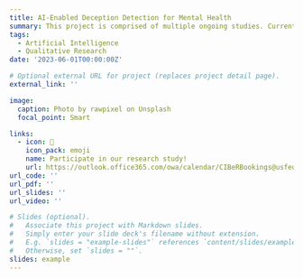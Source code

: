 ```yaml
---
title: AI-Enabled Deception Detection for Mental Health
summary: This project is comprised of multiple ongoing studies. Currently, we are conducting multimodal data collection to support the exploration of deception detection across video, audio, gaze, and physiological data and across various discussion topics. If you are aged 18-25 years or 35-42 years, and are interested in participating in this study as a research participant, visit the link below! Other project efforts include a survey of the AI-enabled deception detection literature, and qualitative interviews with mental health professionals regarding their perspectives on such technologies in therapeutic settings.
tags:
  - Artificial Intelligence
  - Qualitative Research
date: '2023-06-01T00:00:00Z'

# Optional external URL for project (replaces project detail page).
external_link: ''

image:
  caption: Photo by rawpixel on Unsplash
  focal_point: Smart

links:
  - icon: 🔗
    icon_pack: emoji
    name: Participate in our research study!
    url: https://outlook.office365.com/owa/calendar/CIBeRBookings@usfedu.onmicrosoft.com/bookings/s/a9YlUBSz6kKY1isuYdAE1w2
url_code: ''
url_pdf: ''
url_slides: ''
url_video: ''

# Slides (optional).
#   Associate this project with Markdown slides.
#   Simply enter your slide deck's filename without extension.
#   E.g. `slides = "example-slides"` references `content/slides/example-slides.md`.
#   Otherwise, set `slides = ""`.
slides: example
---
```



